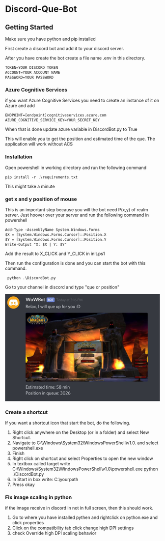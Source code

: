 # Discord-Que-Bot

## Getting Started
Make sure you have python and pip installed

First create a discord bot and add it to your discord server.

After you have create the bot create a file name .env in this directory.

```
TOKEN=YOUR DISCORD TOKEN
ACCOUNT=YOUR ACCOUNT NAME
PASSWORD=YOUR PASSWORD
```

### Azure Cognitive Services
if you want Azure Cognitive Services you need to create an instance of it on Azure and add
```
ENDPOINT=[endpoint]cognitiveservices.azure.com
AZURE_COGNITIVE_SERVICE_KEY=YOUR_SECRET_KEY
```
When that is done update azure variable in DiscordBot.py to True

This will enable you to get the position and estimated time of the que. The application will work without ACS

### Installation

Open powershell in working directory and run the following command
```
pip install -r .\requirements.txt
```
This might take a minute

### get x and y position of mouse
This is an important step because you will the bot need P(x,y) of realm server. Just hoover over your server and run the following command in powershell
```
Add-Type -AssemblyName System.Windows.Forms
$X = [System.Windows.Forms.Cursor]::Position.X
$Y = [System.Windows.Forms.Cursor]::Position.Y
Write-Output "X: $X | Y: $Y"
```
Add  the result to X_CLICK and Y_CLICK in init.ps1

Then run the configuration is done and you can start the bot with this command.
```
 python .\DiscordBot.py
```

Go to your channel in discord and type "que or position"

![wow que](./que.JPG)
### Create a shortcut
If you want a shortcut icon that start the bot, do the following.

 1. Right click anywhere on the Desktop (or in a folder) and select New Shortcut.
 2. Navigate to C:\Windows\System32\WindowsPowerShell\v1.0. and select powershell.exe
 3. Finish
 4. Right click on shortcut and select Properties to open the new window
 5. In textbox called target write C:\Windows\System32\WindowsPowerShell\v1.0\powershell.exe python .\DiscordBot.py
 6. In Start in box write: C:\yourpath
 7. Press okay


### Fix image scaling in python
if the image receive in discord in not in full screen, then this should work.
 1. Go to where you have installed pythen and rightclick on python.exe and click properties
 2. Click on the compatibility tab click change high DPI settings 
 3. check Override high DPI scaling behavior 

 
